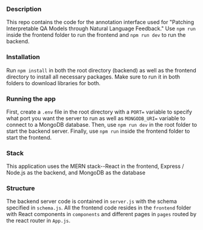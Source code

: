 ### Description

This repo contains the code for the annotation interface used for "Patching Interpretable QA Models through Natural Language Feedback." Use `npm run` inside the frontend folder to run the frontend and `npm run dev` to run the backend.

### Installation

Run `npm install` in both the root directory (backend) as well as the frontend directory to install all necessary packages. Make sure to run it in both folders to download libraries for both.

### Running the app

First, create a `.env` file in the root directory with a `PORT=` variable to specify what port you want the server to run as well as `MONGODB_URI=` variable to connect to a MongoDB database. Then, use `npm run dev` in the root folder to start the backend server. Finally, use `npm run` inside the frontend folder to start the frontend.

### Stack

This application uses the MERN stack--React in the frontend, Express / Node.js as the backend, and MongoDB as the database

### Structure

The backend server code is contained in `server.js` with the schema specified in `schema.js`. All the frontend code resides in the `frontend` folder with React components in `components` and different pages in `pages` routed by the react router in `App.js`.
